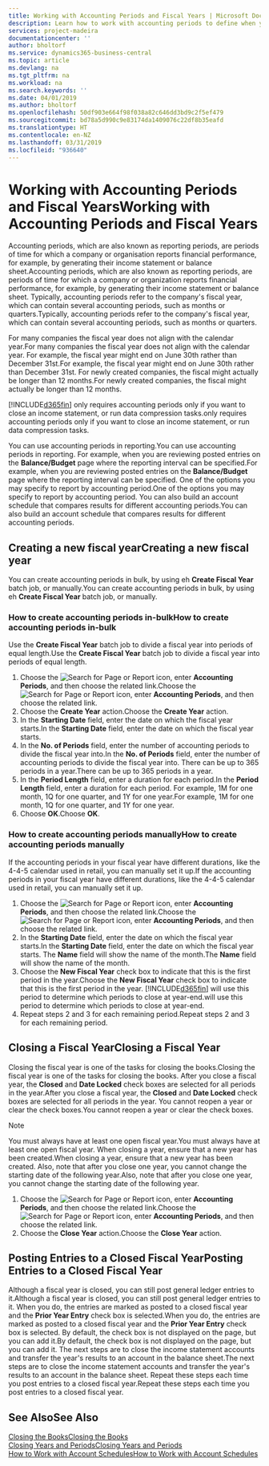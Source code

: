 ```yaml
---
title: Working with Accounting Periods and Fiscal Years | Microsoft Docs
description: Learn how to work with accounting periods to define when your company reports financial performance.
services: project-madeira
documentationcenter: ''
author: bholtorf
ms.service: dynamics365-business-central
ms.topic: article
ms.devlang: na
ms.tgt_pltfrm: na
ms.workload: na
ms.search.keywords: ''
ms.date: 04/01/2019
ms.author: bholtorf
ms.openlocfilehash: 50df903e664f98f038a82c646dd3bd9c2f5ef479
ms.sourcegitcommit: bd78a5d990c9e83174da1409076c22df8b35eafd
ms.translationtype: HT
ms.contentlocale: en-NZ
ms.lasthandoff: 03/31/2019
ms.locfileid: "936640"
---
```

# <a name="working-with-accounting-periods-and-fiscal-years"></a><span data-ttu-id="7df5e-103">Working with Accounting Periods and Fiscal Years</span><span class="sxs-lookup"><span data-stu-id="7df5e-103">Working with Accounting Periods and Fiscal Years</span></span>
<span data-ttu-id="7df5e-104">Accounting periods, which are also known as reporting periods, are periods of time for which a company or organisation reports financial performance, for example, by generating their income statement or balance sheet.</span><span class="sxs-lookup"><span data-stu-id="7df5e-104">Accounting periods, which are also known as reporting periods, are periods of time for which a company or organization reports financial performance, for example, by generating their income statement or balance sheet.</span></span> <span data-ttu-id="7df5e-105">Typically, accounting periods refer to the company's fiscal year, which can contain several accounting periods, such as months or quarters.</span><span class="sxs-lookup"><span data-stu-id="7df5e-105">Typically, accounting periods refer to the company's fiscal year, which can contain several accounting periods, such as months or quarters.</span></span>

<span data-ttu-id="7df5e-106">For many companies the fiscal year does not align with the calendar year.</span><span class="sxs-lookup"><span data-stu-id="7df5e-106">For many companies the fiscal year does not align with the calendar year.</span></span> <span data-ttu-id="7df5e-107">For example, the fiscal year might end on June 30th rather than December 31st.</span><span class="sxs-lookup"><span data-stu-id="7df5e-107">For example, the fiscal year might end on June 30th rather than December 31st.</span></span> <span data-ttu-id="7df5e-108">For newly created companies, the fiscal might actually be longer than 12 months.</span><span class="sxs-lookup"><span data-stu-id="7df5e-108">For newly created companies, the fiscal might actually be longer than 12 months.</span></span> 

[!INCLUDE[d365fin](includes/d365fin_md.md)] <span data-ttu-id="7df5e-109">only requires accounting periods only if you want to close an income statement, or run data compression tasks.</span><span class="sxs-lookup"><span data-stu-id="7df5e-109">only requires accounting periods only if you want to close an income statement, or run data compression tasks.</span></span> 

<span data-ttu-id="7df5e-110">You can use accounting periods in reporting.</span><span class="sxs-lookup"><span data-stu-id="7df5e-110">You can use accounting periods in reporting.</span></span> <span data-ttu-id="7df5e-111">For example, when you are reviewing posted entries on the **Balance/Budget** page where the reporting interval can be specified.</span><span class="sxs-lookup"><span data-stu-id="7df5e-111">For example, when you are reviewing posted entries on the **Balance/Budget** page where the reporting interval can be specified.</span></span> <span data-ttu-id="7df5e-112">One of the options you may specify to report by accounting period.</span><span class="sxs-lookup"><span data-stu-id="7df5e-112">One of the options you may specify to report by accounting period.</span></span> <span data-ttu-id="7df5e-113">You can also build an account schedule that compares results for different accounting periods.</span><span class="sxs-lookup"><span data-stu-id="7df5e-113">You can also build an account schedule that compares results for different accounting periods.</span></span>

## <a name="creating-a-new-fiscal-year"></a><span data-ttu-id="7df5e-114">Creating a new fiscal year</span><span class="sxs-lookup"><span data-stu-id="7df5e-114">Creating a new fiscal year</span></span>
<span data-ttu-id="7df5e-115">You can create accounting periods in bulk, by using eh **Create Fiscal Year** batch job, or manually.</span><span class="sxs-lookup"><span data-stu-id="7df5e-115">You can create accounting periods in bulk, by using eh **Create Fiscal Year** batch job, or manually.</span></span>

### <a name="how-to-create-accounting-periods-in-bulk"></a><span data-ttu-id="7df5e-116">How to create accounting periods in-bulk</span><span class="sxs-lookup"><span data-stu-id="7df5e-116">How to create accounting periods in-bulk</span></span>
<span data-ttu-id="7df5e-117">Use the **Create Fiscal Year** batch job to divide a fiscal year into periods of equal length.</span><span class="sxs-lookup"><span data-stu-id="7df5e-117">Use the **Create Fiscal Year** batch job to divide a fiscal year into periods of equal length.</span></span>  

1. <span data-ttu-id="7df5e-118">Choose the ![Search for Page or Report](media/ui-search/search_small.png "Search for Page or Report icon") icon, enter **Accounting Periods**, and then choose the related link.</span><span class="sxs-lookup"><span data-stu-id="7df5e-118">Choose the ![Search for Page or Report](media/ui-search/search_small.png "Search for Page or Report icon") icon, enter **Accounting Periods**, and then choose the related link.</span></span>  
2. <span data-ttu-id="7df5e-119">Choose the **Create Year** action.</span><span class="sxs-lookup"><span data-stu-id="7df5e-119">Choose the **Create Year** action.</span></span>  <!--What about the Scheduling option? Should we mention that? There's also the Report Output Type field...-->
3. <span data-ttu-id="7df5e-120">In the **Starting Date** field, enter the date on which the fiscal year starts.</span><span class="sxs-lookup"><span data-stu-id="7df5e-120">In the **Starting Date** field, enter the date on which the fiscal year starts.</span></span>  
4. <span data-ttu-id="7df5e-121">In the **No. of Periods** field, enter the number of accounting periods to divide the fiscal year into.</span><span class="sxs-lookup"><span data-stu-id="7df5e-121">In the **No. of Periods** field, enter the number of accounting periods to divide the fiscal year into.</span></span> <span data-ttu-id="7df5e-122">There can be up to 365 periods in a year.</span><span class="sxs-lookup"><span data-stu-id="7df5e-122">There can be up to 365 periods in a year.</span></span>  
5. <span data-ttu-id="7df5e-123">In the **Period Length** field, enter a duration for each period.</span><span class="sxs-lookup"><span data-stu-id="7df5e-123">In the **Period Length** field, enter a duration for each period.</span></span> <span data-ttu-id="7df5e-124">For example, 1M for one month, 1Q for one quarter, and 1Y for one year.</span><span class="sxs-lookup"><span data-stu-id="7df5e-124">For example, 1M for one month, 1Q for one quarter, and 1Y for one year.</span></span>  
6. <span data-ttu-id="7df5e-125">Choose **OK**.</span><span class="sxs-lookup"><span data-stu-id="7df5e-125">Choose **OK**.</span></span>  

### <a name="how-to-create-accounting-periods-manually"></a><span data-ttu-id="7df5e-126">How to create accounting periods manually</span><span class="sxs-lookup"><span data-stu-id="7df5e-126">How to create accounting periods manually</span></span>
<span data-ttu-id="7df5e-127">If the accounting periods in your fiscal year have different durations, like the 4-4-5 calendar used in retail, you can manually set it up.</span><span class="sxs-lookup"><span data-stu-id="7df5e-127">If the accounting periods in your fiscal year have different durations, like the 4-4-5 calendar used in retail, you can manually set it up.</span></span>  
  
1. <span data-ttu-id="7df5e-128">Choose the ![Search for Page or Report](media/ui-search/search_small.png "Search for Page or Report icon") icon, enter **Accounting Periods**, and then choose the related link.</span><span class="sxs-lookup"><span data-stu-id="7df5e-128">Choose the ![Search for Page or Report](media/ui-search/search_small.png "Search for Page or Report icon") icon, enter **Accounting Periods**, and then choose the related link.</span></span>  
2. <span data-ttu-id="7df5e-129">In the **Starting Date** field, enter the date on which the fiscal year starts.</span><span class="sxs-lookup"><span data-stu-id="7df5e-129">In the **Starting Date** field, enter the date on which the fiscal year starts.</span></span> <span data-ttu-id="7df5e-130">The **Name** field will show the name of the month.</span><span class="sxs-lookup"><span data-stu-id="7df5e-130">The **Name** field will show the name of the month.</span></span>  
3. <span data-ttu-id="7df5e-131">Choose the **New Fiscal Year** check box to indicate that this is the first period in the year.</span><span class="sxs-lookup"><span data-stu-id="7df5e-131">Choose the **New Fiscal Year** check box to indicate that this is the first period in the year.</span></span> [!INCLUDE[d365fin](includes/d365fin_md.md)] <span data-ttu-id="7df5e-132">will use this period to determine which periods to close at year-end.</span><span class="sxs-lookup"><span data-stu-id="7df5e-132">will use this period to determine which periods to close at year-end.</span></span>
4. <span data-ttu-id="7df5e-133">Repeat steps 2 and 3 for each remaining period.</span><span class="sxs-lookup"><span data-stu-id="7df5e-133">Repeat steps 2 and 3 for each remaining period.</span></span>  

## <a name="closing-a-fiscal-year"></a><span data-ttu-id="7df5e-134">Closing a Fiscal Year</span><span class="sxs-lookup"><span data-stu-id="7df5e-134">Closing a Fiscal Year</span></span>
<span data-ttu-id="7df5e-135">Closing the fiscal year is one of the tasks for closing the books.</span><span class="sxs-lookup"><span data-stu-id="7df5e-135">Closing the fiscal year is one of the tasks for closing the books.</span></span> <span data-ttu-id="7df5e-136">After you close a fiscal year, the **Closed** and **Date Locked** check boxes are selected for all periods in the year.</span><span class="sxs-lookup"><span data-stu-id="7df5e-136">After you close a fiscal year, the **Closed** and **Date Locked** check boxes are selected for all periods in the year.</span></span> <span data-ttu-id="7df5e-137">You cannot reopen a year or clear the check boxes.</span><span class="sxs-lookup"><span data-stu-id="7df5e-137">You cannot reopen a year or clear the check boxes.</span></span>

> [!NOTE]  
>  <span data-ttu-id="7df5e-138">You must always have at least one open fiscal year.</span><span class="sxs-lookup"><span data-stu-id="7df5e-138">You must always have at least one open fiscal year.</span></span> <span data-ttu-id="7df5e-139">When closing a year, ensure that a new year has been created.</span><span class="sxs-lookup"><span data-stu-id="7df5e-139">When closing a year, ensure that a new year has been created.</span></span> <span data-ttu-id="7df5e-140">Also, note that after you close one year, you cannot change the starting date of the following year.</span><span class="sxs-lookup"><span data-stu-id="7df5e-140">Also, note that after you close one year, you cannot change the starting date of the following year.</span></span>

1. <span data-ttu-id="7df5e-141">Choose the ![Search for Page or Report](media/ui-search/search_small.png "Search for Page or Report icon") icon, enter **Accounting Periods**, and then choose the related link.</span><span class="sxs-lookup"><span data-stu-id="7df5e-141">Choose the ![Search for Page or Report](media/ui-search/search_small.png "Search for Page or Report icon") icon, enter **Accounting Periods**, and then choose the related link.</span></span>  
2. <span data-ttu-id="7df5e-142">Choose the **Close Year** action.</span><span class="sxs-lookup"><span data-stu-id="7df5e-142">Choose the **Close Year** action.</span></span>  

## <a name="posting-entries-to-a-closed-fiscal-year"></a><span data-ttu-id="7df5e-143">Posting Entries to a Closed Fiscal Year</span><span class="sxs-lookup"><span data-stu-id="7df5e-143">Posting Entries to a Closed Fiscal Year</span></span>
<span data-ttu-id="7df5e-144">Although a fiscal year is closed, you can still post general ledger entries to it.</span><span class="sxs-lookup"><span data-stu-id="7df5e-144">Although a fiscal year is closed, you can still post general ledger entries to it.</span></span> <span data-ttu-id="7df5e-145">When you do, the entries are marked as posted to a closed fiscal year and the **Prior Year Entry** check box is selected.</span><span class="sxs-lookup"><span data-stu-id="7df5e-145">When you do, the entries are marked as posted to a closed fiscal year and the **Prior Year Entry** check box is selected.</span></span> <span data-ttu-id="7df5e-146">By default, the check box is not displayed on the page, but you can add it.</span><span class="sxs-lookup"><span data-stu-id="7df5e-146">By default, the check box is not displayed on the page, but you can add it.</span></span> <span data-ttu-id="7df5e-147">The next steps are to close the income statement accounts and transfer the year's results to an account in the balance sheet.</span><span class="sxs-lookup"><span data-stu-id="7df5e-147">The next steps are to close the income statement accounts and transfer the year's results to an account in the balance sheet.</span></span> <span data-ttu-id="7df5e-148">Repeat these steps each time you post entries to a closed fiscal year.</span><span class="sxs-lookup"><span data-stu-id="7df5e-148">Repeat these steps each time you post entries to a closed fiscal year.</span></span>

## <a name="see-also"></a><span data-ttu-id="7df5e-149">See Also</span><span class="sxs-lookup"><span data-stu-id="7df5e-149">See Also</span></span>
[<span data-ttu-id="7df5e-150">Closing the Books</span><span class="sxs-lookup"><span data-stu-id="7df5e-150">Closing the Books</span></span>](year-close-books.md)  
[<span data-ttu-id="7df5e-151">Closing Years and Periods</span><span class="sxs-lookup"><span data-stu-id="7df5e-151">Closing Years and Periods</span></span>](year-close-years-periods.md)  
[<span data-ttu-id="7df5e-152">How to Work with Account Schedules</span><span class="sxs-lookup"><span data-stu-id="7df5e-152">How to Work with Account Schedules</span></span>](bi-how-work-account-schedule.md)  
  





